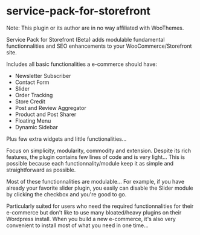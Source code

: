 # service-pack-for-storefront

Note: This plugin or its author are in no way affiliated with WooThemes.

Service Pack for Storefront (Beta) adds modulable fundamental functionnalities and SEO enhancements to your WooCommerce/Storefront site.

Includes all basic functionalities a e-commerce should have:

- Newsletter Subscriber
- Contact Form
- Slider
- Order Tracking
- Store Credit
- Post and Review Aggregator
- Product and Post Sharer
- Floating Menu
- Dynamic Sidebar

Plus few extra widgets and little functionalities...

Focus on simplicity, modularity, commodity and extension.
Despite its rich features, the plugin contains few lines of code and is very light...
This is possible because each functionnality/module keep it as simple and straightforward as possible.

Most of these functionnalities are modulable... For example, if you have already your favorite slider plugin, you easily can disable the Slider module by clicking the checkbox and you're good to go.

Particularly suited for users who need the required functionnalities for their e-commerce but don't like to use many bloated/heavy plugins on their Wordpress install. When you build a new e-commerce, it's also very convenient to install most of what you need in one time...
